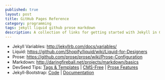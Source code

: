 ```yaml
---
published: true
layout: post
title: GitHub Pages Reference
category: programming
tags: jekyll liquid github prose markdown
description: A collection of links for getting started with Jekyll in GitHub Pages.
---
```


* Jekyll Variables: <http://jekyllrb.com/docs/variables/>
* Liquid: <https://github.com/Shopify/liquid/wiki/Liquid-for-Designers>
* Prose: <https://github.com/prose/prose/wiki/Prose-Configuration>
* Markdown: <http://daringfireball.net/projects/markdown/basics>
* DevSeed Tips: [Tags & Templates](http://developmentseed.org/blog/2011/09/09/jekyll-github-pages/) | [CMS-Free](http://developmentseed.org/blog/2012/07/27/build-cms-free-websites/) | [Prose Features](http://developmentseed.org/blog/2013/05/08/major-new-features-prose-v1/)
* Jekyll-Bootstrap: [Code](https://github.com/plusjade/jekyll-bootstrap) | [Documentation](http://jekyllbootstrap.com/developers/index.html)
